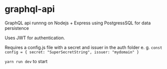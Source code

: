 # graphql-api
GraphQL api runnng on Nodejs + Express using PostgressSQL for data persistence

Uses JWT for authentication.

Requires a config.js file with a secret and issuer in the auth folder
e. g.  ```const config = { secret: "SuperSecretString", issuer: "mydomain" }```

```yarn run dev``` to start
